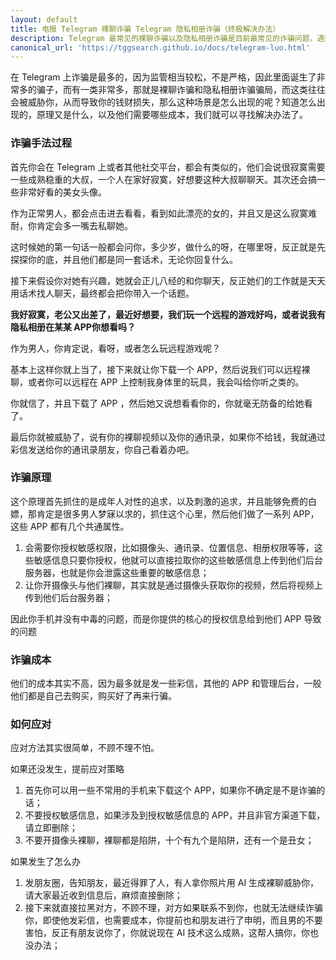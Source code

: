 ```yaml
---
layout: default
title: 电报 Telegram 裸聊诈骗 Telegram 隐私相册诈骗（终极解决办法）
description: Telegram 最常见的裸聊诈骗以及隐私相册诈骗是目前最常见的诈骗问题，遇到不要慌张，这篇文章提供你最安全的处理办法。
canonical_url: 'https://tggsearch.github.io/docs/telegram-luo.html'
---
```

在 Telegram 上诈骗是最多的，因为监管相当较松，不是严格，因此里面诞生了非常多的骗子，而有一类非常多，那就是裸聊诈骗和隐私相册诈骗骗局，而这类往往会被威胁你，从而导致你的钱财损失，那么这种场景是怎么出现的呢？知道怎么出现的，原理又是什么，以及他们需要哪些成本，我们就可以寻找解决办法了。

### 诈骗手法过程
首先你会在 Telegram 上或者其他社交平台，都会有类似的，他们会说很寂寞需要一些成熟稳重的大叔，一个人在家好寂寞，好想要这种大叔聊聊天。其次还会搞一些非常好看的美女头像。

作为正常男人，都会点击进去看看，看到如此漂亮的女的，并且又是这么寂寞难耐，你肯定会多一嘴去私聊她。

这时候她的第一句话一般都会问你，多少岁，做什么的呀，在哪里呀，反正就是先探探你的底，并且他们都是同一套话术，无论你回复什么。

接下来假设你对她有兴趣，她就会正儿八经的和你聊天，反正她们的工作就是天天用话术找人聊天，最终都会把你带入一个话题。

**我好寂寞，老公又出差了，最近好想要，我们玩一个远程的游戏好吗，或者说我有隐私相册在某某 APP你想看吗？**

作为男人，你肯定说，看呀，或者怎么玩远程游戏呢？

基本上这样你就上当了，接下来就让你下载一个 APP，然后说我们可以远程裸聊，或者你可以远程在 APP 上控制我身体里的玩具，我会叫给你听之类的。

你就信了，并且下载了 APP ，然后她又说想看看你的，你就毫无防备的给她看了。

最后你就被威胁了，说有你的裸聊视频以及你的通讯录，如果你不给钱，我就通过彩信发送给你的通讯录朋友，你自己看着办吧。

### 诈骗原理
这个原理首先抓住的是成年人对性的追求，以及刺激的追求，并且能够免费的白嫖，那肯定是很多男人梦寐以求的，抓住这个心里，然后他们做了一系列 APP，这些 APP 都有几个共通属性。

1. 会需要你授权敏感权限，比如摄像头、通讯录、位置信息、相册权限等等，这些敏感信息只要你授权，他就可以直接拉取你的这些敏感信息上传到他们后台服务器，也就是你会泄露这些重要的敏感信息；
2. 让你开摄像头与他们裸聊，其实就是通过摄像头获取你的视频，然后将视频上传到他们后台服务器；

因此你手机并没有中毒的问题，而是你提供的核心的授权信息给到他们 APP 导致的问题

### 诈骗成本
他们的成本其实不高，因为最多就是发一些彩信，其他的 APP 和管理后台，一般他们都是自己去购买，购买好了再来行骗。

### 如何应对
应对方法其实很简单，不顾不理不怕。

如果还没发生，提前应对策略

1. 首先你可以用一些不常用的手机来下载这个 APP，如果你不确定是不是诈骗的话；
2. 不要授权敏感信息，如果涉及到授权敏感信息的 APP，并且非官方渠道下载，请立即删除；
3. 不要开摄像头裸聊，裸聊都是陷阱，十个有九个是陷阱，还有一个是丑女；

如果发生了怎么办

1. 发朋友圈，告知朋友，最近得罪了人，有人拿你照片用 AI 生成裸聊威胁你，请大家最近收到信息后，麻烦直接删除；
2. 接下来就直接拉黑对方，不顾不理，对方如果联系不到你，也就无法继续诈骗你，即使他发彩信，也需要成本，你提前也和朋友进行了申明，而且男的不要害怕，反正有朋友说你了，你就说现在 AI 技术这么成熟，这帮人搞你，你也没办法；
